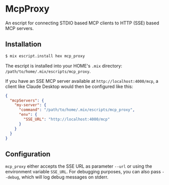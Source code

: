 # McpProxy

<!-- MDOC !-->

An escript for connecting STDIO based MCP clients to HTTP (SSE) based MCP servers.

## Installation

```bash
$ mix escript.install hex mcp_proxy
```

The escript is installed into your HOME's `.mix` directory: `/path/to/home/.mix/escripts/mcp_proxy`.

If you have an SSE MCP server available at `http://localhost:4000/mcp`, a client like Claude Desktop would then be configured like this:

```json
{
  "mcpServers": {
    "my-server": {
      "command": "/path/to/home/.mix/escripts/mcp_proxy",
      "env": {
        "SSE_URL": "http://localhost:4000/mcp"
      }
    }
  }
}
```

## Configuration

`mcp_proxy` either accepts the SSE URL as parameter `--url` or using the environment variable `SSE_URL`. For debugging purposes, you can also pass `--debug`, which will log debug messages on stderr.
